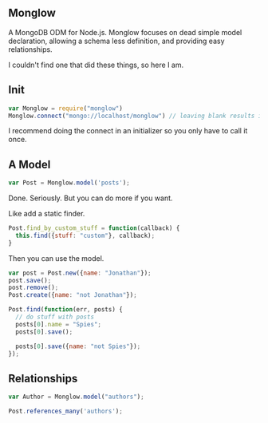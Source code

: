 Monglow
-----------

A MongoDB ODM for Node.js. Monglow focuses on dead simple model declaration, allowing a schema less definition, and providing easy relationships.

I couldn't find one that did these things, so here I am.

Init
-------------
```javascript
var Monglow = require("monglow")
Monglow.connect("mongo://localhost/monglow") // leaving blank results in localhost/monglow_test
```

I recommend doing the connect in an initializer so you only have to call it once.

A Model
-------------
```javascript
var Post = Monglow.model('posts');
```

Done. Seriously. But you can do more if you want.

Like add a static finder.
```javascript
Post.find_by_custom_stuff = function(callback) {
  this.find({stuff: "custom"}, callback);
}
```

Then you can use the model.
```javascript
var post = Post.new({name: "Jonathan"});
post.save();
post.remove();
Post.create({name: "not Jonathan"});

Post.find(function(err, posts) {
  // do stuff with posts
  posts[0].name = "Spies";
  posts[0].save();

  posts[0].save({name: "not Spies"});
});
```
Relationships
-------------
```javascript
var Author = Monglow.model("authors");

Post.references_many('authors');
```